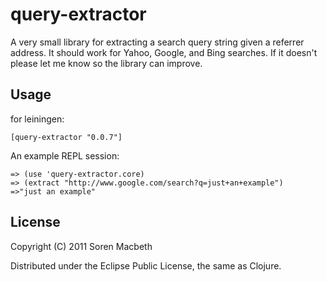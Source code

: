 # query-extractor

A very small library for extracting a search query string given a
referrer address. It should work for Yahoo, Google, and Bing
searches. If it doesn't please let me know so the library can improve.

## Usage

for leiningen: 

    [query-extractor "0.0.7"]

An example REPL session:

    => (use 'query-extractor.core)
    => (extract "http://www.google.com/search?q=just+an+example")
    =>"just an example"

## License

Copyright (C) 2011 Soren Macbeth

Distributed under the Eclipse Public License, the same as Clojure.
